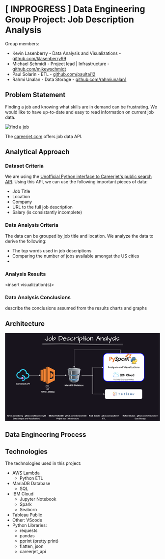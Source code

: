 # [ INPROGRESS ] Data Engineering Group Project: Job Description Analysis
Group members: 
- Kevin Lasenberry - Data Analysis and Visualizations - [github.com/klasenberry99](https://github.com/klasenberry99)
- Michael Schmidt - Project lead | Infrastructure - [github.com/mikewschmidt](https://github.com/mikewschmidt)
- Paul Solarin - ETL - [github.com/paultai12](https://github.com/paultai12)
- Rahmi Unalan - Data Storage - [github.com/rahmiunalan1](https://github.com/rahmiunalan1)

## Problem Statement
Finding a job and knowing what skills are in demand can be frustrating. 
We would like to have up-to-date and easy to read information on current job data.

![find a job](https://localwiki.org/media/cache/68/e2/68e2ac2460bd350df7292b4ad2da5813@1.5x.jpg)

The [careerjet.com](http://careerjet.com) offers job data API.

## Analytical Approach
### Dataset Criteria
We are using the [Unofficial Python interface to Careerjet's public search API](https://pypi.org/project/careerjet-api/).
Using this API, we can use the following important pieces of data:
- Job Title
- Location
- Company
- URL to the full job description
- Salary (is consistantly incomplete)

### Data Analysis Criteria
The data can be grouped by job title and location. We analyze the data to derive the following:
- The top words used in job descriptions
- Comparing the number of jobs available amongst the US cities
- 

### Analysis Results
<insert visualization(s)>

### Data Analysis Conclusions
describe the conclusions assumed from the results charts and graphs


## Architecture
![Job Architecture](https://github.com/mikewschmidt/Job-Description-Analysis/blob/master/infrastructure%20and%20planning/job_description_analysis.drawio.png)

## Data Engineering Process 



## Technologies
The technologies used in this project:
- AWS Lambda
  - Python ETL
- MariaDB Database
  - SQL
- IBM Cloud
  - Jupyter Notebook
  - Spark
  - Seaborn
- Tableau Public
- Other: VScode
- Python Libraries:
  - requests
  - pandas
  - pprint (pretty print)
  - flatten_json
  - careerjet_api

